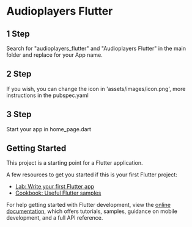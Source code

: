 # Audioplayers Flutter

## 1 Step

Search for "audioplayers_flutter" and "Audioplayers Flutter" in the main folder and replace for your App name.

## 2 Step

If you wish, you can change the icon in 'assets/images/icon.png', more instructions in the pubspec.yaml

## 3 Step

Start your app in home_page.dart

## Getting Started

This project is a starting point for a Flutter application.

A few resources to get you started if this is your first Flutter project:

- [Lab: Write your first Flutter app](https://docs.flutter.dev/get-started/codelab)
- [Cookbook: Useful Flutter samples](https://docs.flutter.dev/cookbook)

For help getting started with Flutter development, view the
[online documentation](https://docs.flutter.dev/), which offers tutorials,
samples, guidance on mobile development, and a full API reference.
